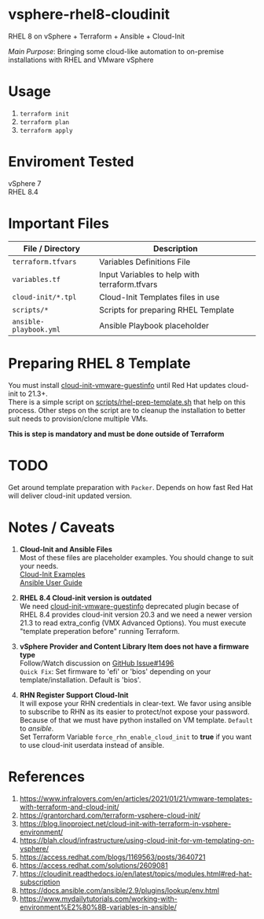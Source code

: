 # vsphere-rhel8-cloudinit

RHEL 8 on vSphere + Terraform + Ansible + Cloud-Init

*Main Purpose*: Bringing some cloud-like automation to on-premise installations with RHEL and VMware vSphere 


# Usage

1. `terraform init`
2. `terraform plan`
3. `terraform apply` 


# Enviroment Tested

vSphere 7   
RHEL 8.4   


# Important Files 

| File / Directory | Description |
| ---------- | ----------- |
| `terraform.tfvars`      |  Variables Definitions File | 
| `variables.tf`  |  Input Variables to help with terraform.tfvars |
| `cloud-init/*.tpl` | Cloud-Init Templates files in use |
| `scripts/*` | Scripts for preparing RHEL Template | 
| `ansible-playbook.yml` | Ansible Playbook placeholder |


# Preparing RHEL 8 Template

 You must install [cloud-init-vmware-guestinfo](https://github.com/vmware-archive/cloud-init-vmware-guestinfo) until Red Hat updates cloud-init to 21.3+.     
 There is a simple script on [scripts/rhel-prep-template.sh](https://github.com/brunobenchimol/terraform-ansible-cicd/blob/main/vsphere-rhel8-cloudinit/scripts/rhel-prep-template.sh) that help on this process. Other steps on the script are to cleanup the installation to better suit needs to provision/clone multiple VMs.  

**This is step is mandatory and must be done outside of Terraform**

# TODO
Get around template preparation with `Packer`. Depends on how fast Red Hat will deliver cloud-init updated version.

# Notes / Caveats

1. **Cloud-Init and Ansible Files**  
Most of these files are placeholder examples. You should change to suit your needs.  
[Cloud-Init Examples](https://cloudinit.readthedocs.io/en/latest/topics/examples.html)  
[Ansible User Guide](https://docs.ansible.com/ansible/latest/user_guide/index.html)  

2. **RHEL 8.4 Cloud-init version is outdated**   
We need [cloud-init-vmware-guestinfo](https://github.com/vmware-archive/cloud-init-vmware-guestinfo) deprecated plugin becase of RHEL 8.4 provides cloud-init version 20.3 and we need a newer version 21.3 to read extra_config (VMX Advanced Options). You must execute "template preperation before" running Terraform.  

3. **vSphere Provider and Content Library Item does not have a firmware type**    
Follow/Watch discussion on [GitHub Issue#1496](https://github.com/hashicorp/terraform-provider-vsphere/issues/1496)    
`Quick Fix`: Set firmware to 'efi' or 'bios' depending on your template/installation. Default is 'bios'.  

4. **RHN Register Support Cloud-Init**    
It will expose your RHN credentials in clear-text. We favor using ansible to subscribe to RHN as its easier to protect/not expose your password. Because of that we must have python installed on VM template. `Default` to *ansible*.  
Set Terraform Variable `force_rhn_enable_cloud_init` to **true** if you want to use cloud-init userdata instead of ansible.  


# References

1. https://www.infralovers.com/en/articles/2021/01/21/vmware-templates-with-terraform-and-cloud-init/  
2. https://grantorchard.com/terraform-vsphere-cloud-init/  
3. https://blog.linoproject.net/cloud-init-with-terraform-in-vsphere-environment/  
4. https://blah.cloud/infrastructure/using-cloud-init-for-vm-templating-on-vsphere/  
5. https://access.redhat.com/blogs/1169563/posts/3640721  
6. https://access.redhat.com/solutions/2609081   
7. https://cloudinit.readthedocs.io/en/latest/topics/modules.html#red-hat-subscription  
8. https://docs.ansible.com/ansible/2.9/plugins/lookup/env.html   
9. https://www.mydailytutorials.com/working-with-environment%E2%80%8B-variables-in-ansible/   
